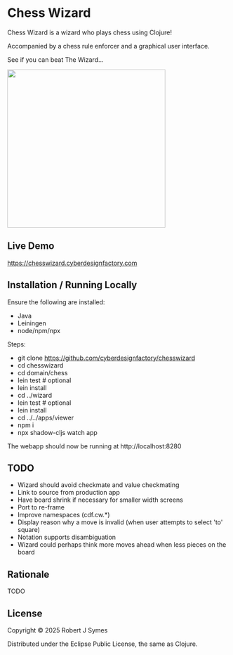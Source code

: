 
# Chess Wizard

Chess Wizard is a wizard who plays chess using Clojure!

Accompanied by a chess rule enforcer and a graphical user interface.

See if you can beat The Wizard...

<img src="https://www.cyberdesignfactory.com/img/chesswizard.png" xxalign="right" width="360" />

## Live Demo

https://chesswizard.cyberdesignfactory.com

## Installation / Running Locally

Ensure the following are installed:
- Java
- Leiningen
- node/npm/npx

Steps:
- git clone https://github.com/cyberdesignfactory/chesswizard
- cd chesswizard
- cd domain/chess
- lein test  # optional
- lein install
- cd ../wizard
- lein test  # optional
- lein install
- cd ../../apps/viewer
- npm i
- npx shadow-cljs watch app

The webapp should now be running at http://localhost:8280

## TODO

- Wizard should avoid checkmate and value checkmating
- Link to source from production app
- Have board shrink if necessary for smaller width screens
- Port to re-frame
- Improve namespaces (cdf.cw.*)
- Display reason why a move is invalid (when user attempts to select 'to' square)
- Notation supports disambiguation
- Wizard could perhaps think more moves ahead when less pieces on the board

## Rationale

TODO

## License

Copyright © 2025 Robert J Symes

Distributed under the Eclipse Public License, the same as Clojure.


